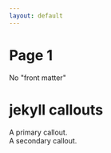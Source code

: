 ```yaml
---
layout: default
---
```


# Page 1

No "front matter"

# jekyll callouts

<div class="callout callout-primary" markdown="span">
A primary callout.
</div>

<div class="callout callout-secondary" markdown="span">
A secondary callout.
</div>

